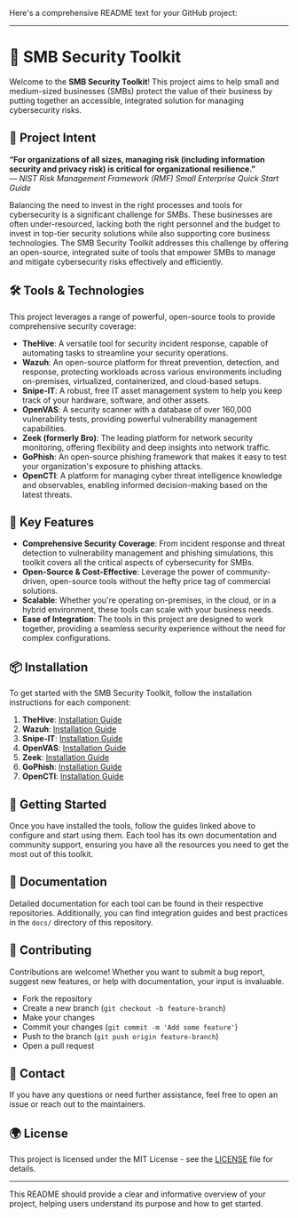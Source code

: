 Here's a comprehensive README text for your GitHub project:

---

# 🚀 SMB Security Toolkit

Welcome to the **SMB Security Toolkit**! This project aims to help small and medium-sized businesses (SMBs) protect the value of their business by putting together an accessible, integrated solution for managing cybersecurity risks.

## 🎯 Project Intent

**“For organizations of all sizes, managing risk (including information security and privacy risk) is critical for organizational resilience.”**  
— *NIST Risk Management Framework (RMF) Small Enterprise Quick Start Guide*

Balancing the need to invest in the right processes and tools for cybersecurity is a significant challenge for SMBs. These businesses are often under-resourced, lacking both the right personnel and the budget to invest in top-tier security solutions while also supporting core business technologies. The SMB Security Toolkit addresses this challenge by offering an open-source, integrated suite of tools that empower SMBs to manage and mitigate cybersecurity risks effectively and efficiently.

## 🛠️ Tools & Technologies

This project leverages a range of powerful, open-source tools to provide comprehensive security coverage:

- **TheHive**: A versatile tool for security incident response, capable of automating tasks to streamline your security operations.
- **Wazuh**: An open-source platform for threat prevention, detection, and response, protecting workloads across various environments including on-premises, virtualized, containerized, and cloud-based setups.
- **Snipe-IT**: A robust, free IT asset management system to help you keep track of your hardware, software, and other assets.
- **OpenVAS**: A security scanner with a database of over 160,000 vulnerability tests, providing powerful vulnerability management capabilities.
- **Zeek (formerly Bro)**: The leading platform for network security monitoring, offering flexibility and deep insights into network traffic.
- **GoPhish**: An open-source phishing framework that makes it easy to test your organization's exposure to phishing attacks.
- **OpenCTI**: A platform for managing cyber threat intelligence knowledge and observables, enabling informed decision-making based on the latest threats.

## 🌟 Key Features

- **Comprehensive Security Coverage**: From incident response and threat detection to vulnerability management and phishing simulations, this toolkit covers all the critical aspects of cybersecurity for SMBs.
- **Open-Source & Cost-Effective**: Leverage the power of community-driven, open-source tools without the hefty price tag of commercial solutions.
- **Scalable**: Whether you're operating on-premises, in the cloud, or in a hybrid environment, these tools can scale with your business needs.
- **Ease of Integration**: The tools in this project are designed to work together, providing a seamless security experience without the need for complex configurations.

## 📦 Installation

To get started with the SMB Security Toolkit, follow the installation instructions for each component:

1. **TheHive**: [Installation Guide](https://github.com/TheHive-Project/TheHive)
2. **Wazuh**: [Installation Guide](https://github.com/wazuh/wazuh)
3. **Snipe-IT**: [Installation Guide](https://github.com/snipe/snipe-it)
4. **OpenVAS**: [Installation Guide](https://github.com/greenbone/openvas)
5. **Zeek**: [Installation Guide](https://github.com/zeek/zeek)
6. **GoPhish**: [Installation Guide](https://github.com/gophish/gophish)
7. **OpenCTI**: [Installation Guide](https://github.com/OpenCTI-Platform/opencti)

## 🚀 Getting Started

Once you have installed the tools, follow the guides linked above to configure and start using them. Each tool has its own documentation and community support, ensuring you have all the resources you need to get the most out of this toolkit.

## 📖 Documentation

Detailed documentation for each tool can be found in their respective repositories. Additionally, you can find integration guides and best practices in the `docs/` directory of this repository.

## 🤝 Contributing

Contributions are welcome! Whether you want to submit a bug report, suggest new features, or help with documentation, your input is invaluable.

- Fork the repository
- Create a new branch (`git checkout -b feature-branch`)
- Make your changes
- Commit your changes (`git commit -m 'Add some feature'`)
- Push to the branch (`git push origin feature-branch`)
- Open a pull request

## 📧 Contact

If you have any questions or need further assistance, feel free to open an issue or reach out to the maintainers.

## 🌍 License

This project is licensed under the MIT License - see the [LICENSE](LICENSE) file for details.

---

This README should provide a clear and informative overview of your project, helping users understand its purpose and how to get started.
